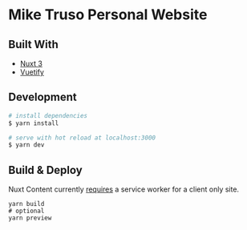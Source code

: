 # Mike Truso Personal Website

## Built With

- [Nuxt 3](https://nuxtjs.com)
- [Vuetify](https://vuetifyjs.com/en/)

## Development

```bash
# install dependencies
$ yarn install

# serve with hot reload at localhost:3000
$ yarn dev
```

## Build & Deploy
Nuxt Content currently [requires](https://content.nuxtjs.org/guide/deploy/static-hosting#client-side-only-rendering) a service worker for a client only site. 

``` 
yarn build
# optional
yarn preview
```
